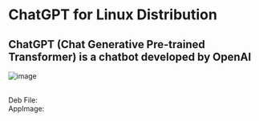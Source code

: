 # ChatGPT for Linux Distribution
ChatGPT (Chat Generative Pre-trained Transformer) is a chatbot developed by OpenAI
------------------------------------------------------------------------------------------
![image](https://user-images.githubusercontent.com/120317751/220357115-10c9cfd3-f611-4137-9a81-b2bf09b12937.png)

<br>
Deb File: 
<br>
AppImage: 

